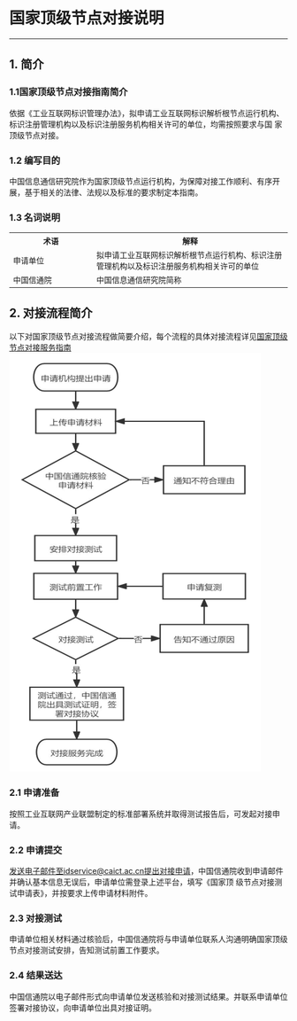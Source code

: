 #  国家顶级节点对接说明

------

## 1. 简介
### 1.1国家顶级节点对接指南简介
依据《工业互联网标识管理办法》，拟申请工业互联网标识解析根节点运行机构、标识注册管理机构以及标识注册服务机构相关许可的单位，均需按照要求与国
家顶级节点对接。
  

### 1.2 编写目的
中国信息通信研究院作为国家顶级节点运行机构，为保障对接工作顺利、有序开展，基于相关的法律、法规以及标准的要求制定本指南。

### 1.3 名词说明
<table>
        <tr>
            <th width="200">术语</th>
            <th width="500">解释</th>
        </tr>
        <tr>
            <td>申请单位</td>
            <td>拟申请工业互联网标识解析根节点运行机构、标识注册管理机构以及标识注册服务机构相关许可的单位</td>
        </tr>
        <tr>
            <td>中国信通院</td>
            <td>中国信息通信研究院简称</td>
        </tr>
</table>

## 2. 对接流程简介
以下对国家顶级节点对接流程做简要介绍，每个流程的具体对接流程详见[国家顶级节点对接服务指南](./国家顶级节点对接服务指南.pdf)
![Alt text](../resource/顶级节点对接流程图.png)
### 2.1 申请准备
按照工业互联网产业联盟制定的标准部署系统并取得测试报告后，可发起对接申请。

### 2.2 申请提交
发送电子邮件至idservice@caict.ac.cn提出对接申请，中国信通院收到申请邮件并确认基本信息无误后，申请单位需登录上述平台，填写《国家顶
级节点对接测试申请表》，并按要求上传申请材料附件。  

### 2.3 对接测试
申请单位相关材料通过核验后，中国信通院将与申请单位联系人沟通明确国家顶级节点对接测试安排，告知测试前置工作要求。
   
### 2.4 结果送达
中国信通院以电子邮件形式向申请单位发送核验和对接测试结果。并联系申请单位签署对接协议，向申请单位出具对接证明。

